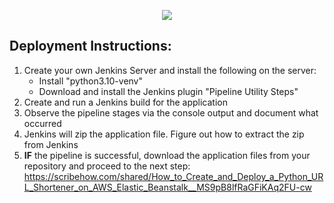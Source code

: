 <p align="center">
<img src="https://github.com/kura-labs-org/kuralabs_deployment_1/blob/main/Kuralogo.png">
</p>

## Deployment Instructions:
1. Create your own Jenkins Server and install the following on the server:
   - Install "python3.10-venv"
   - Download and install the Jenkins plugin "Pipeline Utility Steps" 
3. Create and run a Jenkins build for the application
4. Observe the pipeline stages via the console output and document what occurred
5. Jenkins will zip the application file. Figure out how to extract the zip from Jenkins
6. **IF** the pipeline is successful, download the application files from your repository and proceed to the next step: https://scribehow.com/shared/How_to_Create_and_Deploy_a_Python_URL_Shortener_on_AWS_Elastic_Beanstalk__MS9pB8lfRaGFiKAq2FU-cw
